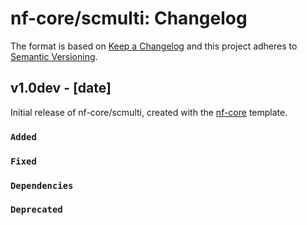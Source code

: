 # nf-core/scmulti: Changelog

The format is based on [Keep a Changelog](https://keepachangelog.com/en/1.0.0/)
and this project adheres to [Semantic Versioning](https://semver.org/spec/v2.0.0.html).

## v1.0dev - [date]

Initial release of nf-core/scmulti, created with the [nf-core](https://nf-co.re/) template.

### `Added`

### `Fixed`

### `Dependencies`

### `Deprecated`
